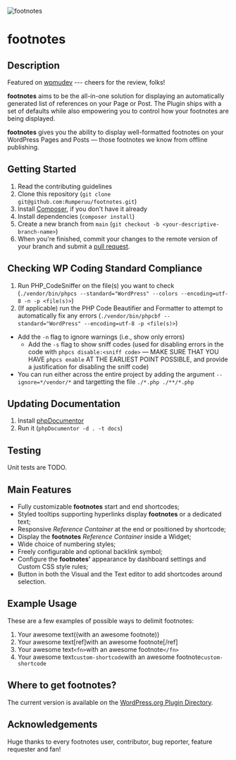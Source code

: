 ![footnotes](https://raw.githubusercontent.com/media-competence-institute/footnotes/main/img/footnotes.png)

# footnotes

## Description

Featured on [wpmudev](http://premium.wpmudev.org/blog/12-surprisingly-useful-wordpress-plugins-you-dont-know-about/) --- cheers for the review, folks!

**footnotes** aims to be the all-in-one solution for displaying an automatically generated list of references on your Page or Post. The Plugin ships with a set of defaults while also empowering you to control how your footnotes are being displayed.

**footnotes** gives you the ability to display well-formatted footnotes on your WordPress Pages and Posts — those footnotes we know from offline publishing.

## Getting Started

1. Read the contributing guidelines
1. Clone this repository (`git clone git@github.com:Rumperuu/footnotes.git`)
1. Install [Composer](https://getcomposer.org/download/), if you don't have it already
1. Install dependencies (`composer install`)
1. Create a new branch from `main` (`git checkout -b <your-descriptive-branch-name>`)
1. When you're finished, commit your changes to the remote version of your branch
   and submit a [pull request](https://github.com/Rumperuu/footnotes/pulls).

## Checking WP Coding Standard Compliance

1. Run PHP_CodeSniffer on the file(s) you want to check (`./vendor/bin/phpcs --standard="WordPress" --colors --encoding=utf-8 -n -p <file(s)>`)
1. (If applicable) run the PHP Code Beautifier and Formatter to attempt to automatically fix any errors (`./vendor/bin/phpcbf --standard="WordPress" --encoding=utf-8 -p <file(s)>`)
  - Add the `-n` flag to ignore warnings (i.e., show only errors)
	- Add the `-s` flag to show sniff codes (used for disabling errors in the code with `phpcs disable:<sniff code>` — MAKE SURE THAT YOU HAVE `phpcs enable` AT THE EARLIEST POINT POSSIBLE, and provide a justification for disabling the sniff code)
  - You can run either across the entire project by adding the argument `--ignore=*/vendor/*` and targetting the file `./*.php ./**/*.php`

## Updating Documentation

1. Install [phpDocumentor](https://phpdoc.org/)
1. Run it (`phpDocumentor -d . -t docs`)

## Testing

Unit tests are TODO.

## Main Features

- Fully customizable **footnotes** start and end shortcodes;
- Styled tooltips supporting hyperlinks display **footnotes** or a dedicated text;
- Responsive *Reference Container* at the end or positioned by shortcode;
- Display the **footnotes** *Reference Container* inside a Widget;
- Wide choice of numbering styles;
- Freely configurable and optional backlink symbol;
- Configure the **footnotes’** appearance by dashboard settings and Custom CSS style rules;
- Button in both the Visual and the Text editor to add shortcodes around selection.

## Example Usage

These are a few examples of possible ways to delimit footnotes:

1. Your awesome text((with an awesome footnote))
2. Your awesome text[ref]with an awesome footnote[/ref]
3. Your awesome text`<fn>`with an awesome footnote`</fn>`
4. Your awesome text`custom-shortcode`with an awesome footnote`custom-shortcode`

## Where to get footnotes?

The current version is available on the [WordPress.org Plugin Directory](https://wordpress.org/plugins/footnotes/).

## Acknowledgements

Huge thanks to every footnotes user, contributor, bug reporter, feature requester and fan!
